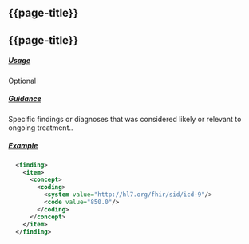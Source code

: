 ## {{page-title}}

## {{page-title}}

<h5><ins>Usage</ins></h5>

<span class="mro-circle optional" title="Optional"></span> Optional

<h5><ins>Guidance</ins></h5>

Specific findings or diagnoses that was considered likely or relevant to ongoing treatment..

<h5><ins>Example</ins></h5>

```xml
  <finding> 
    <item> 
      <concept> 
        <coding> 
          <system value="http://hl7.org/fhir/sid/icd-9"/> 
          <code value="850.0"/> 
        </coding> 
      </concept> 
    </item> 
  </finding>

  ```